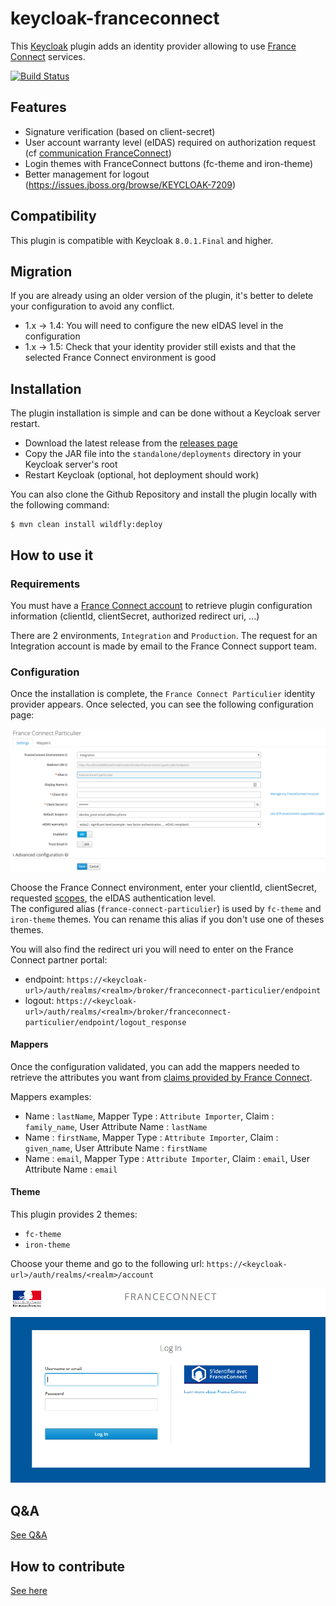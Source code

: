 # keycloak-franceconnect

This [Keycloak](https://www.keycloak.org) plugin adds an identity provider allowing to use [France Connect](https://franceconnect.gouv.fr/) services.

[![Build Status](https://travis-ci.org/inseefr/Keycloak-FranceConnect.svg?branch=master)](https://travis-ci.org/inseefr/Keycloak-FranceConnect)

## Features

* Signature verification (based on client-secret)
* User account warranty level (eIDAS) required on authorization request (cf [communication FranceConnect](https://dev.entrouvert.org/issues/34448))
* Login themes with FranceConnect buttons (fc-theme and iron-theme)
* Better management for logout (https://issues.jboss.org/browse/KEYCLOAK-7209)

## Compatibility

This plugin is compatible with Keycloak `8.0.1.Final` and higher.

## Migration

If you are already using an older version of the plugin, it's better to delete your configuration to avoid any conflict.

* 1.x -> 1.4: You will need to configure the new eIDAS level in the configuration
* 1.x -> 1.5: Check that your identity provider still exists and that the selected France Connect environment is good

## Installation

The plugin installation is simple and can be done without a Keycloak server restart.

* Download the latest release from the [releases page](https://github.com/InseeFr/Keycloak-FranceConnect/releases)
* Copy the JAR file into the `standalone/deployments` directory in your Keycloak server's root
* Restart Keycloak (optional, hot deployment should work)

You can also clone the Github Repository and install the plugin locally with the following command:

```
$ mvn clean install wildfly:deploy
```

## How to use it

### Requirements

You must have a [France Connect account](https://franceconnect.gouv.fr/partenaires) to retrieve plugin configuration information (clientId, clientSecret, authorized redirect uri, ...)

There are 2 environments, `Integration` and `Production`. The request for an Integration account is made by email to the France Connect support team.

### Configuration

Once the installation is complete, the `France Connect Particulier` identity provider appears. Once selected, you can see the following configuration page:

![keycloak-fc-conf-provider](/assets/keycloak-fc-conf-provider.png)

Choose the France Connect environment, enter your clientId, clientSecret, requested [scopes](https://partenaires.franceconnect.gouv.fr/fcp/fournisseur-service#identite-pivot), the eIDAS authentication level.  
The configured alias (`france-connect-particulier`) is used by `fc-theme` and `iron-theme` themes. You can rename this alias if you don't use one of theses themes.

You will also find the redirect uri you will need to enter on the France Connect partner portal:
* endpoint: `https://<keycloak-url>/auth/realms/<realm>/broker/franceconnect-particulier/endpoint` 
* logout: `https://<keycloak-url>/auth/realms/<realm>/broker/franceconnect-particulier/endpoint/logout_response`

#### Mappers

Once the configuration validated, you can add the mappers needed to retrieve the attributes you want from [claims provided by France Connect](https://partenaires.franceconnect.gouv.fr/fcp/fournisseur-service).

Mappers examples:
* Name : `lastName`, Mapper Type : `Attribute Importer`, Claim : `family_name`, User Attribute Name : `lastName`
* Name : `firstName`, Mapper Type : `Attribute Importer`, Claim : `given_name`, User Attribute Name : `firstName`
* Name : `email`, Mapper Type : `Attribute Importer`, Claim : `email`, User Attribute Name : `email`

#### Theme

This plugin provides 2 themes:
* `fc-theme`
* `iron-theme`

Choose your theme and go to the following url: `https://<keycloak-url>/auth/realms/<realm>/account`

![keycloak-fc-login](/assets/keycloak-fc-login.png)

## Q&A

[See Q&A](FAQ.md)

## How to contribute

[See here](CONTRIBUTING.en.md)

